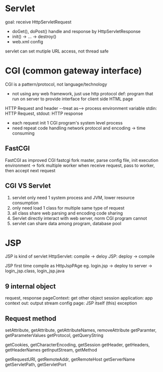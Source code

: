 # Servlet
goal: receive HttpServletRequest
- doGet(), doPost() handle and response by HttpServletResponse
- init() -> ... -> destroy()
- web.xml config

servlet can set mutiple URL access, not thread safe

# CGI (common gateway interface)
CGI is a pattern/protocol, not language/technology
- not using any web framework, just use http protocol 
def: program that run on server to provide interface for client side HTML page

HTTP Request and header --treat as--> process environment variable
stdin: HTTP Request, stdout: HTTP response

- each request init 1 CGI program's system level process
- need repeat code handling network protocol and encoding -> time consuming
 
## FastCGI
FastCGI as improved CGI
fastcgi fork master, parse config file, init execution environment
-> fork multiple worker
when receive request, pass to worker, then accept next request

## CGI VS Servlet
1. servlet only need 1 system process and JVM, lower resource consumption
2. only need load 1 class for multiple same type of request
3. all class share web parsing and encoding code sharing
4. Servlet directly interact with web server, norm CGI program cannot
5. servlet can share data among program, database pool 

# JSP
JSP is kind of servlet
HttpServlet: compile -> deloy
JSP: deploy -> compile

JSP first time compile as HttpJspPAge
eg. login.jsp -> deploy to server -> login_jsp.class, login_jsp.java 

## 9 internal object
request, response
pageContext: get other object
session
application: app context
out: output stream
config
page: JSP itself (this)
exception

## Request method
setAttribute, getAttribute, getAttributeNames, removeAttribute
getParamter, getParameterValues
getProtocol, getQueryString

getCookies, getCharacterEncoding, getSession
getHeader, getHeaders, getHeaderNames
getInputStream, getMethod

getRequestURI, getRemoteAddr, getRemoteHost
getServerName
getServletPath, getServletPort






























